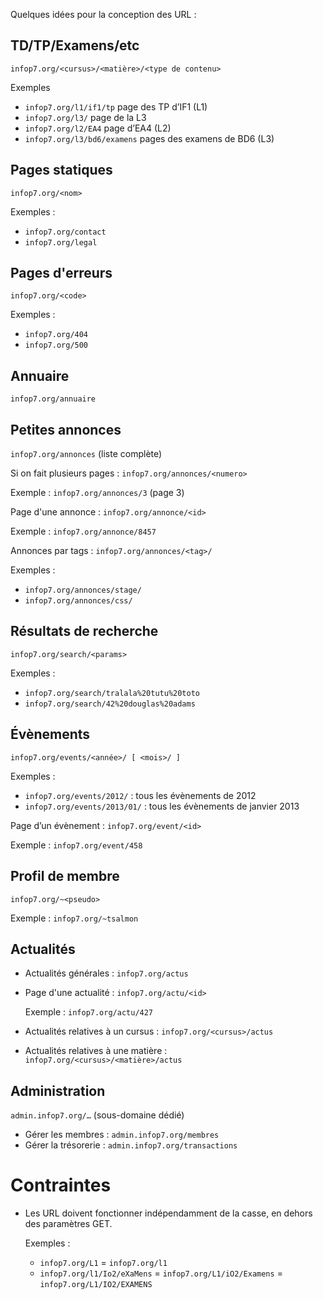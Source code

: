 Quelques idées pour la conception des URL :


TD/TP/Examens/etc
-----------------

`infop7.org/<cursus>/<matière>/<type de contenu>`

Exemples 


- `infop7.org/l1/if1/tp` 
 page des TP d’IF1 (L1)
- `infop7.org/l3/` 
 page de la L3
- `infop7.org/l2/EA4` 
 page d’EA4 (L2)
- `infop7.org/l3/bd6/examens` 
 pages des examens de BD6 (L3)

Pages statiques
---------------

`infop7.org/<nom>`

Exemples :
- `infop7.org/contact`
- `infop7.org/legal`

Pages d'erreurs 
---------------

`infop7.org/<code>`

Exemples :
- `infop7.org/404`
- `infop7.org/500`

Annuaire 
--------

`infop7.org/annuaire`

Petites annonces 
----------------

`infop7.org/annonces` (liste complète)

Si on fait plusieurs pages : `infop7.org/annonces/<numero>`

Exemple : `infop7.org/annonces/3` (page 3)

Page d'une annonce : `infop7.org/annonce/<id>`

Exemple : `infop7.org/annonce/8457`

Annonces par tags : `infop7.org/annonces/<tag>/`

Exemples :
- `infop7.org/annonces/stage/`
- `infop7.org/annonces/css/`

Résultats de recherche 
----------------------

`infop7.org/search/<params>`

Exemples :
- `infop7.org/search/tralala%20tutu%20toto`
- `infop7.org/search/42%20douglas%20adams`

Évènements 
----------

`infop7.org/events/<année>/ [ <mois>/ ]`

Exemples :
- `infop7.org/events/2012/` : tous les évènements de 2012
- `infop7.org/events/2013/01/` : tous les évènements de janvier 2013

Page d’un évènement : `infop7.org/event/<id>`

Exemple : `infop7.org/event/458`

Profil de membre 
----------------

`infop7.org/~<pseudo>`

Exemple : `infop7.org/~tsalmon`

Actualités
----------

- Actualités générales : `infop7.org/actus`
- Page d'une actualité : `infop7.org/actu/<id>`
  
  Exemple : `infop7.org/actu/427`
- Actualités relatives à un cursus : `infop7.org/<cursus>/actus`
- Actualités relatives à une matière : `infop7.org/<cursus>/<matière>/actus`


Administration 
--------------

`admin.infop7.org/…` (sous-domaine dédié)

- Gérer les membres : `admin.infop7.org/membres`
- Gérer la trésorerie : `admin.infop7.org/transactions`


Contraintes
===========

- Les URL doivent fonctionner indépendamment de la casse, en dehors des
  paramètres GET.
  
  Exemples :

    * `infop7.org/L1` = `infop7.org/l1`
    * `infop7.org/l1/Io2/eXaMens` = `infop7.org/L1/iO2/Examens` = `infop7.org/L1/IO2/EXAMENS`

